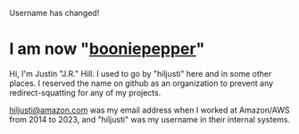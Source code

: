 Username has changed!

# I am now "[booniepepper](https://github.com/booniepepper)"

Hi, I'm Justin "J.R." Hill. I used to go by "hiljusti" here and in some
other places. I reserved the name on github as an organization to prevent any
redirect-squatting for any of my projects.

hiljusti@amazon.com was my email address when I worked at Amazon/AWS from 2014 to 2023,
and "hiljusti" was my username in their internal systems.
